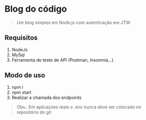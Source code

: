 # Blog do código
> Um blog simples em Node.js com autenticação em JTW


## Requisitos
1. NodeJs
2. MySql
3. Ferramenta de teste de API (Postman, Insomnia...)

## Modo de uso
1. npm i
2. npm start
3. Realizar a chamada dos endpoints

> Obs.: Em aplicações reais o .env nunca deve ser colocado no repositório do git
